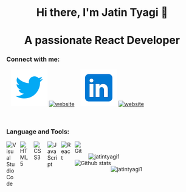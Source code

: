 <h1 align="center">Hi there, I'm Jatin Tyagi 👋</h1>
<h1 align="center">A passionate React Developer</h1>


### Connect with me:

&nbsp;&nbsp;
[![website](./twitter.svg)](https://x.com/Jatin_Tyagi_1#gh-light-mode-only)
[![website](./img/twitter-dark.svg)](https://x.com/Jatin_Tyagi_1#gh-dark-mode-only)
&nbsp;&nbsp;
[![website](./linkedin.svg)](https://www.linkedin.com/in/jatin-tyagi-4a46612b3#gh-light-mode-only)
[![website](./img/linkedin-dark.svg)](https://www.linkedin.com/in/jatin-tyagi-4a46612b3#gh-dark-mode-only)
&nbsp;&nbsp;

<br/>

### Language and Tools:

<img align="left" alt="Visual Studio Code" width="26px" src="https://cdn.jsdelivr.net/gh/devicons/devicon/icons/vscode/vscode-original.svg" style="padding-right:10px;" />
<img align="left" alt="HTML5" width="26px" src="https://cdn.jsdelivr.net/gh/devicons/devicon/icons/html5/html5-original.svg" style="padding-right:10px;" />
<img align="left" alt="CSS3" width="26px" src="https://cdn.jsdelivr.net/gh/devicons/devicon/icons/css3/css3-original.svg" style="padding-right:10px;" />
<img align="left" alt="JavaScript" width="26px" src="https://cdn.jsdelivr.net/gh/devicons/devicon/icons/javascript/javascript-original.svg" style="padding-right:10px;" />
<img align="left" alt="React" width="26px" src="https://cdn.jsdelivr.net/gh/devicons/devicon/icons/react/react-original.svg" style="padding-right:10px;" />
<img align="left" alt="Git" width="26px" src="https://cdn.jsdelivr.net/gh/devicons/devicon/icons/git/git-original.svg" style="padding-right:10px;" />


<br/>



<p><img align="left" src="https://github-readme-stats.vercel.app/api/top-langs?username=jatintyagi1&show_icons=true&locale=en&layout=compact" alt="jatintyagi1" /></p> 

<br/>

<img align="left" alt="Github stats" src="https://github-readme-stats.vercel.app/api?username=jatintyagi1&show_icons=true&hide_border=true">

<p><img align="center" src="https://github-readme-streak-stats.herokuapp.com/?user=jatintyagi1&" alt="jatintyagi1" /></p>

<br />



  

  


